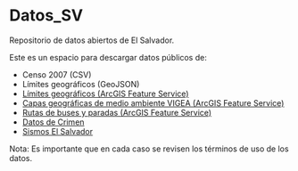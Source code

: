 # Datos_SV

Repositorio de datos abiertos de El Salvador.

Este es un espacio para descargar datos públicos de: 
* Censo 2007 (CSV)
* Límites geográficos (GeoJSON)
* [Límites geográficos (ArcGIS Feature Service)](http://cloud.cnr.gob.sv/ArcGIS/rest/services/SVWGS84/)
* [Capas geográficas de medio ambiente VIGEA (ArcGIS Feature Service)](http://mapas.marn.gob.sv/arcgis/rest/services/VIGEA/VIGEALayers/MapServer)
* [Rutas de buses y paradas (ArcGIS Feature Service)](https://services9.arcgis.com/4ZwMO9wShTnUDuWy/ArcGIS/rest/services/)
* [Datos de Crimen](https://www.aas.jjay.cuny.edu/single-post/base-de-datos)
* [Sismos El Salvador](https://raw.githubusercontent.com/BigDreamsCoders/Tremor/master/static/Sismos-el-salvador.csv)

Nota: Es importante que en cada caso se revisen los términos de uso de los datos.


